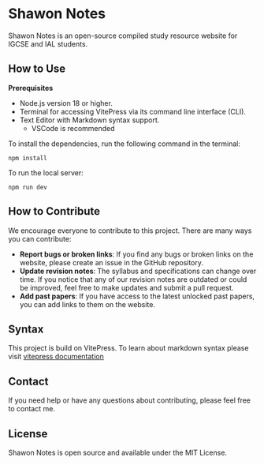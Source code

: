 # Shawon Notes

Shawon Notes is an open-source compiled study resource website for IGCSE and IAL students.

## How to Use

**Prerequisites**

- Node.js version 18 or higher.
- Terminal for accessing VitePress via its command line interface (CLI).
- Text Editor with Markdown syntax support.
  - VSCode is recommended

To install the dependencies, run the following command in the terminal:

```
npm install
```

To run the local server:

```
npm run dev
```

## How to Contribute

We encourage everyone to contribute to this project. There are many ways you can contribute:

- **Report bugs or broken links**: If you find any bugs or broken links on the website, please create an issue in the GitHub repository.
- **Update revision notes**: The syllabus and specifications can change over time. If you notice that any of our revision notes are outdated or could be improved, feel free to make updates and submit a pull request.
- **Add past papers**: If you have access to the latest unlocked past papers, you can add links to them on the website.

## Syntax

This project is build on VitePress. To learn about markdown syntax please visit [vitepress documentation](https://vitepress.dev/guide/markdown#raw)

## Contact

If you need help or have any questions about contributing, please feel free to contact me.

## License

Shawon Notes is open source and available under the MIT License.
